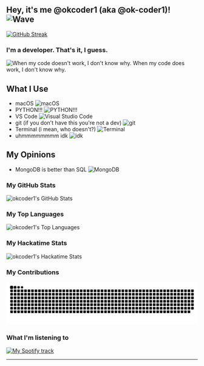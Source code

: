 ## Hey, it's me @okcoder1 (aka @ok-coder1)! <img src="https://user-images.githubusercontent.com/74038190/214644152-52f47eb3-5e31-4f47-8758-05c9468d5596.gif" height=40 alt="Wave" title="Wave">

[![GitHub Streak](https://streak-stats.demolab.com?user=ok-coder1&theme=horizon)](https://git.io/streak-stats)

### I'm a developer. That's it, I guess.

<picture>
  <img title="When my code doesn't work, I don't know why. When my code does work, I don't know why." alt="When my code doesn't work, I don't know why. When my code does work, I don't know why." src="https://user-images.githubusercontent.com/74038190/212897782-96581536-54a0-4b87-87b4-5e55f95e8a8b.gif">
</picture>

## What I Use
- macOS <picture><img src="https://user-images.githubusercontent.com/74038190/212281780-0afd9616-8310-46e9-a898-c4f5269f1387.gif" height=20 alt="macOS" title="macOS"></picture>
- PYTHON!!! <picture><img src="https://user-images.githubusercontent.com/74038190/212257472-08e52665-c503-4bd9-aa20-f5a4dae769b5.gif" height=20 alt="PYTHON!!!" tilte="PYTHON!!!"></picture>
- VS Code <picture><img src="https://user-images.githubusercontent.com/74038190/212257465-7ce8d493-cac5-494e-982a-5a9deb852c4b.gif" height=20 alt="Visual Studio Code" tilte="Visual Studio Code"></picture>
- git (if you don't have this you're not a dev) <picture><img src="https://user-images.githubusercontent.com/74038190/212281775-b468df30-4edc-4bf8-a4ee-f52e1aaddc86.gif" height=20 alt="git" tilte="git"></picture>
- Terminal (i mean, who doesn't?) <picture><img src="https://help.apple.com/assets/65DFB7A79DFEC61A7A0517AC/65DFB7A793CD15C0410BA37D/en_US/d94aa1c4979b25e9ffbda97fcbae219a.png" height=30 alt="Terminal" tilte="Terminal"></picture>
- uhmmmmmmmm idk <picture><img src="https://media.tenor.com/Ql4puupzE2kAAAAj/allomedia-shrug.gif" height=25 alt="idk" tilte="idk">

## My Opinions
- MongoDB is better than SQL <picture><img src="https://user-images.githubusercontent.com/74038190/238200620-398b19b1-9aae-4c1f-8bc0-d172a2c08d68.gif" height=15 alt="MongoDB" tilte="MongoDB"></picture>

### My GitHub Stats
<picture>
  <source
    srcset="https://github-readme-stats.vercel.app/api?username=ok-coder1&show_icons=true&theme=ambient_gradient"
    media="(prefers-color-scheme: dark)"
  />
  <source
    srcset="https://github-readme-stats.vercel.app/api?username=ok-coder1&show_icons=true&theme=ambient_gradient"
    media="(prefers-color-scheme: light), (prefers-color-scheme: no-preference)"
  />
  <img title="okcoder1's GitHub Stats" alt="okcoder1's GitHub Stats" src="https://github-readme-stats.vercel.app/api?username=ok-coder1&show_icons=true">
</picture>

### My Top Languages
<picture>
  <source
    srcset="https://github-readme-stats.vercel.app/api/top-langs?username=ok-coder1&layout=compact"
    media="(prefers-color-scheme: dark)"
  />
  <source
    srcset="https://github-readme-stats.vercel.app/api/top-langs?username=ok-coder1&layout=compact&theme=ambient_gradient"
    media="(prefers-color-scheme: light)"
  />
  <img title="okcoder1's Top Languages" alt="okcoder1's Top Languages" src="https://github-readme-stats.vercel.app/api/top-langs?username=ok-coder1&layout=compact">
</picture>

### My Hackatime Stats
<picture>
  <source
    srcset="https://github-readme-stats.hackclub.dev/api/wakatime?username=2393&api_domain=hackatime.hackclub.com&&custom_title=Hackatime+Stats&layout=compact&cache_seconds=0&langs_count=8&theme=github_dark"
    media="(prefers-color-scheme: dark)"
  />
  <source
    srcset="https://github-readme-stats.hackclub.dev/api/wakatime?username=2393&api_domain=hackatime.hackclub.com&&custom_title=Hackatime+Stats&layout=compact&cache_seconds=0&langs_count=8&theme=ambient_gradient"
    media="(prefers-color-scheme: light)"
  />
  <img title="okcoder1's Hackatime Stats" alt="okcoder1's Hackatime Stats" src="https://github-readme-stats.hackclub.dev/api/wakatime?username=2393&api_domain=hackatime.hackclub.com&&custom_title=Hackatime+Stats&layout=compact&cache_seconds=0&langs_count=8">
</picture>

### My Contributions
<picture>
  <source
    srcset="https://raw.githubusercontent.com/ok-coder1/ok-coder1/dist/github-contribution-snake.svg"
    media="(prefers-color-scheme: light)" 
  />
  <source
    srcset="https://raw.githubusercontent.com/ok-coder1/ok-coder1/dist/github-contribution-snake-dark.svg"
    media="(prefers-color-scheme: dark)"
  />
  <img title="GitHub Contribution Snake" alt="GitHub Contribution Snake" src="https://raw.githubusercontent.com/ok-coder1/ok-coder1/dist/github-contribution-snake.svg">
</picture>

### What I'm listening to
<picture>
  <source
    srcset="https://spotify-github-profile.kittinanx.com/api/view?uid=31mhnnih3r7y6evw47hictuhgwri&cover_image=true&theme=default&show_offline=false&background_color=121212&interchange=true"
    media="(prefers-color-scheme: light)"
  />
  <source
    srcset="https://spotify-github-profile.kittinanx.com/api/view?uid=31mhnnih3r7y6evw47hictuhgwri&cover_image=true&theme=default&show_offline=false&background_color=2c4991&interchange=false&bar_color=53b14f&bar_color_cover=false"
    media="(prefers-color-scheme: dark)"
  />
  <a href="https://spotify-github-profile.kittinanx.com/api/view?uid=31mhnnih3r7y6evw47hictuhgwri&redirect=true"><img title="My Spotify track" alt="My Spotify track" src="https://spotify-github-profile.kittinanx.com/api/view?uid=31mhnnih3r7y6evw47hictuhgwri"></a>
</picture>

<hr>

<!--START_SECTION:waka-->
<!--END_SECTION:waka-->
